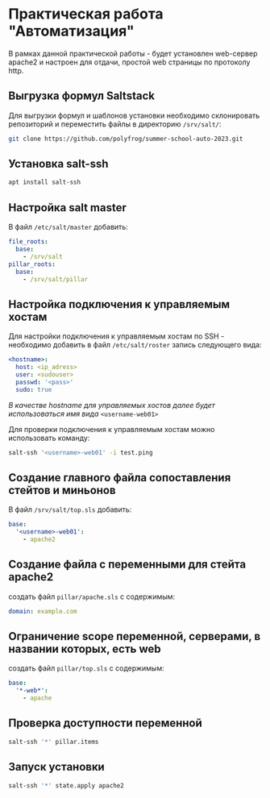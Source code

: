 # Практическая работа "Автоматизация"

В рамках данной практической работы - будет установлен web-сервер apache2 и настроен для отдачи, простой web страницы по протоколу http.

## Выгрузка формул Saltstack

Для выгрузки формул и шаблонов установки необходимо склонировать репозиторий и переместить файлы в директорию `/srv/salt/`:

```bash
git clone https://github.com/polyfrog/summer-school-auto-2023.git
```

## Установка salt-ssh

```bash
apt install salt-ssh
```

## Настройка salt master

В файл `/etc/salt/master` добавить:

```yaml
file_roots:
  base:
    - /srv/salt
pillar_roots:
  base:
    - /srv/salt/pillar
```

## Настройка подключения к управляемым хостам

Для настройки подключения к управляемым хостам по SSH - необходимо добавить в файл `/etc/salt/roster` запись следующего вида:

```yaml
<hostname>:
  host: <ip_adress>
  user: <sudouser>
  passwd: '<pass>'
  sudo: true
```

*В качестве hostname для управляемых хостов далее будет использоваться имя вида* `<username-web01>`

Для проверки подключения к управляемым хостам можно использовать команду:

```bash
salt-ssh '<username>-web01' -i test.ping
```

## Создание главного файла сопоставления стейтов и миньонов

В файл `/srv/salt/top.sls` добавить:

```yaml
base:
  '<username>-web01':
    - apache2
```

## Создание файла с переменными для стейта apache2

создать файл `pillar/apache.sls` с содержимым:

```yaml
domain: example.com
```

## Ограничение scope переменной, серверами, в названии которых, есть web

создать файл `pillar/top.sls` с содержимым:

```yaml
base:
  '*-web*':
    - apache
```

## Проверка доступности переменной

```bash
salt-ssh '*' pillar.items
```

## Запуск установки

```bash
salt-ssh '*' state.apply apache2
```
